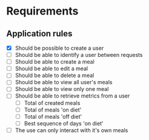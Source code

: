 # Requirements

## Application rules
- [X] Should be possible to create a user
- [ ] Should be able to identify a user between requests
- [ ] Should be able to create a meal
- [ ] Should be able to edit a meal
- [ ] Should be able to delete a meal
- [ ] Should be able to view all user's meals
- [ ] Should be able to view only one meal
- [ ] Should be able to retrieve metrics from a user
  - [ ] Total of created meals
  - [ ] Total of meals 'on diet'
  - [ ] Total of meals 'off diet'
  - [ ] Best sequence of days 'on diet'
- [ ] The use can only interact with it's own meals
